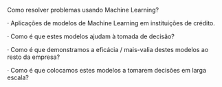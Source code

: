 Como resolver problemas usando Machine Learning?

·         Aplicações de modelos de Machine Learning em instituições de crédito.

·         Como é que estes modelos ajudam à tomada de decisão?

·         Como é que demonstramos a eficácia / mais-valia destes modelos ao resto da empresa?

·         Como é que colocamos estes modelos a tomarem decisões em larga escala?
